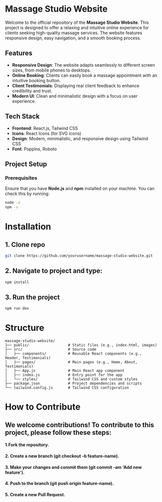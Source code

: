 # Massage Studio Website

Welcome to the official repository of the **Massage Studio Website**. This project is designed to offer a relaxing and intuitive online experience for clients seeking high-quality massage services. The website features responsive design, easy navigation, and a smooth booking process.

## Features

- **Responsive Design**: The website adapts seamlessly to different screen sizes, from mobile phones to desktops.
- **Online Booking**: Clients can easily book a massage appointment with an intuitive booking button.
- **Client Testimonials**: Displaying real client feedback to enhance credibility and trust.
- **Modern UI**: Clean and minimalistic design with a focus on user experience.

## Tech Stack

- **Frontend**: React.js, Tailwind CSS
- **Icons**: React Icons (for SVG icons)
- **Design**: Modern, minimalistic, and responsive design using Tailwind CSS
- **Font**: Poppins, Roboto

## Project Setup

### Prerequisites

Ensure that you have **Node.js** and **npm** installed on your machine. You can check this by running:

```bash
node -v
npm -v
```

# Installation

## 1. Clone repo
```bash
git clone https://github.com/yourusername/massage-studio-website.git
```

## 2. Navigate to project and type:
```bash
npm install
```

## 3. Run the project
```bash
npm run dev
```


# Structure

```plaintext
massage-studio-website/
├── public/                  # Static files (e.g., index.html, images)
├── src/                     # Source code
│   ├── components/          # Reusable React components (e.g., Header, Testimonials)
│   ├── pages/               # Main pages (e.g., Home, About, Testimonials)
│   ├── App.js               # Main React app component
│   ├── index.js             # Entry point for the app
│   └── styles/              # Tailwind CSS and custom styles
├── package.json             # Project dependencies and scripts
└── tailwind.config.js       # Tailwind CSS configuration
```


# How to Contribute
## We welcome contributions! To contribute to this project, please follow these steps:

 #### 1.Fork the repository.
 #### 2. Create a new branch (git checkout -b feature-name).
 #### 3. Make your changes and commit them (git commit -am 'Add new feature').
 #### 4. Push to the branch (git push origin feature-name).
 #### 5. Create a new Pull Request.





